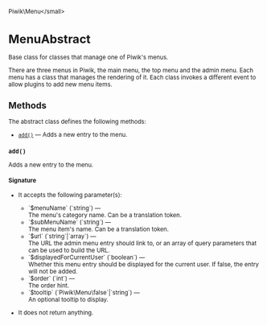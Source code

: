 <small>Piwik\Menu\</small>

MenuAbstract
============

Base class for classes that manage one of Piwik's menus.

There are three menus in Piwik, the main menu, the top menu and the admin menu.
Each menu has a class that manages the rendering of it. Each class invokes
a different event to allow plugins to add new menu items.

Methods
-------

The abstract class defines the following methods:

- [`add()`](#add) &mdash; Adds a new entry to the menu.

<a name="add" id="add"></a>
<a name="add" id="add"></a>
### `add()`

Adds a new entry to the menu.

#### Signature

-  It accepts the following parameter(s):

   <ul>
   <li>
      <div markdown="1" class="parameter">
      `$menuName` (`string`) &mdash;

      <div markdown="1" class="param-desc"> The menu's category name. Can be a translation token.</div>

      <div style="clear:both;"/>

      </div>
   </li>
   <li>
      <div markdown="1" class="parameter">
      `$subMenuName` (`string`) &mdash;

      <div markdown="1" class="param-desc"> The menu item's name. Can be a translation token.</div>

      <div style="clear:both;"/>

      </div>
   </li>
   <li>
      <div markdown="1" class="parameter">
      `$url` (`string`|`array`) &mdash;

      <div markdown="1" class="param-desc"> The URL the admin menu entry should link to, or an array of query parameters that can be used to build the URL.</div>

      <div style="clear:both;"/>

      </div>
   </li>
   <li>
      <div markdown="1" class="parameter">
      `$displayedForCurrentUser` (`boolean`) &mdash;

      <div markdown="1" class="param-desc"> Whether this menu entry should be displayed for the current user. If false, the entry will not be added.</div>

      <div style="clear:both;"/>

      </div>
   </li>
   <li>
      <div markdown="1" class="parameter">
      `$order` (`int`) &mdash;

      <div markdown="1" class="param-desc"> The order hint.</div>

      <div style="clear:both;"/>

      </div>
   </li>
   <li>
      <div markdown="1" class="parameter">
      `$tooltip` (`Piwik\Menu\false`|`string`) &mdash;

      <div markdown="1" class="param-desc"> An optional tooltip to display.</div>

      <div style="clear:both;"/>

      </div>
   </li>
   </ul>
- It does not return anything.

